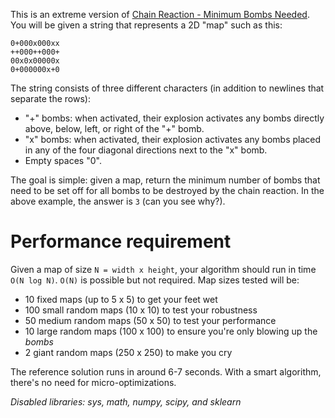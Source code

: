 This is an extreme version of [Chain Reaction - Minimum Bombs Needed]( https://www.codewars.com/kata/64c8a9b8f7c1b7000fdcdafb). You will be given a string that represents a 2D "map" such as this:
```
0+000x000xx
++000++000+
00x0x00000x
0+000000x+0
```

The string consists of three different characters (in addition to newlines that separate the rows):
* "+" bombs: when activated, their explosion activates any bombs directly above, below, left, or right of the "+" bomb.
* "x" bombs: when activated, their explosion activates any bombs placed in any of the four diagonal directions next to the "x" bomb.
* Empty spaces "0".

The goal is simple: given a map, return the minimum number of bombs that need to be set off for all bombs to be destroyed by the chain reaction. In the above example, the answer is `3` (can you see why?).

# Performance requirement

Given a map of size `N = width x height`, your algorithm should run in time `O(N log N)`. `O(N)` is possible but not required. Map sizes tested will be:
* 10 fixed maps (up to 5 x 5) to get your feet wet
* 100 small random maps (10 x 10) to test your robustness
* 50 medium random maps (50 x 50) to test your performance
* 10 large random maps (100 x 100) to ensure you're only blowing up the *bombs*
* 2 giant random maps (250 x 250) to make you cry

The reference solution runs in around 6-7 seconds. With a smart algorithm, there's no need for micro-optimizations.

*Disabled libraries: sys, math, numpy, scipy, and sklearn*